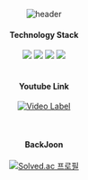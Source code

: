 <div align="center">
  
  ![header](https://capsule-render.vercel.app/api?type=Rect&color=000000&fontColor=ffffff&text=Dev_Kim)

#### Technology Stack


<img src="https://img.shields.io/badge/C++-007396?style=for-the-badge&logo=cplusplus&logoColor=white">
<img src="https://img.shields.io/badge/Unreal-4479A1?style=for-the-badge&logo=unrealengine&logoColor=white">
<img src="https://img.shields.io/badge/Unity-F80000?style=for-the-badge&logo=unity&logoColor=white">
<img src="https://img.shields.io/badge/Github-181717?style=for-the-badge&logo=github&logoColor=white">

<br/>
<br/>

#### Youtube Link

[![Video Label](http://img.youtube.com/vi/atD1ASemwN8/0.jpg)](https://www.youtube.com/@openglTube/videos)

<br/>

#### BackJoon

[![Solved.ac
프로필](http://mazassumnida.wtf/api/v2/generate_badge?boj=float0801)](https://solved.ac/float0801)

<br/>

<!--
**rudtlrdl96/rudtlrdl96** is a ✨ _special_ ✨ repository because its `README.md` (this file) appears on your GitHub profile.

Here are some ideas to get you started:

- 🔭 I’m currently working on ...
- 🌱 I’m currently learning ...
- 👯 I’m looking to collaborate on ...
- 🤔 I’m looking for help with ...
- 💬 Ask me about ...
- 📫 How to reach me: ...
- 😄 Pronouns: ...
- ⚡ Fun fact: ...
-->

</div>

